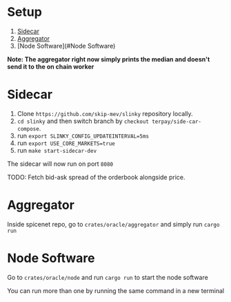 # Setup

1. [Sidecar](#Sidecar)
2. [Aggregator](#Aggregator)
3. [Node Software](#Node Software)

**Note: The aggregator right now simply prints the median and doesn't send it to the on chain worker**

# Sidecar
1. Clone `https://github.com/skip-mev/slinky` repository locally.
2. `cd slinky` and then switch branch by `checkout terpay/side-car-compose`.
3. run `export SLINKY_CONFIG_UPDATEINTERVAL=5ms`
4. run `export USE_CORE_MARKETS=true`
5. run `make start-sidecar-dev`

The sidecar will now run on port `8080`

TODO: Fetch bid-ask spread of the orderbook alongside price.

# Aggregator
Inside spicenet repo, go to `crates/oracle/aggregator` and simply run `cargo run`

# Node Software
Go to `crates/oracle/node` and run `cargo run` to start the node software

You can run more than one by running the same command in a new terminal
